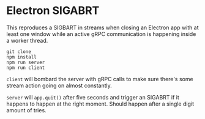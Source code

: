 # Electron SIGABRT

This reproduces a SIGBART in streams when closing an Electron app with at least one window while an active gRPC communication is happening inside a worker thread.

```
git clone
npm install
npm run server
npm run client
```

`client` will bombard the server with gRPC calls to make sure there's some stream action going on almost constantly.

`server` will `app.quit()` after five seconds and trigger an SIGABRT if it happens to happen at the right moment. Should happen after a single digit amount of tries.
